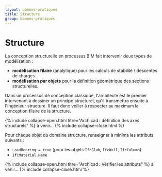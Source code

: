 ```yaml
---
layout: bonnes-pratiques
title: Structure
group: bonnes-pratiques
---
```


# Structure

La conception structurelle en processus BIM fait intervenir deux types de modélisation :

* **modélisation filaire** (analytique) pour les calculs de stabilité / descentes de charges.
* **modélisation par objets** pour la définition géométrique des sections structurelles.

Dans un processus de conception classique, l'architecte est le premier intervenant à dessiner un principe structurel, qu'il transmettra ensuite à l'ingénieur structure. Il faut donc veiller à respecter au maximum la conception filaire de la structure.

{% include collapse-open.html titre="Archicad : définition des axes structurels" %}
à venir...
{% include collapse-close.html %}

Pour chaque objet du domaine structure, renseigner à minima les attributs suivants :

* `LoadBearing = true` (pour les objets `IfcSlab`, `IfcWall`, `IfcColumn`)
* `IfcMaterial.Name`

{% include collapse-open.html titre="Archicad : Vérifier les attributs" %}
à venir...
{% include collapse-close.html %}
